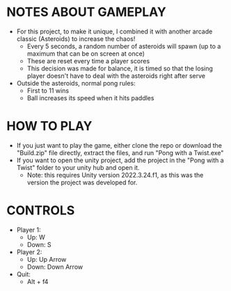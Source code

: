 # NOTES ABOUT GAMEPLAY
- For this project, to make it unique, I combined it with another arcade classic (Asteroids) to increase the chaos!
   - Every 5 seconds, a random number of asteroids will spawn (up to a maximum that can be on screen at once)
   - These are reset every time a player scores
   - This decision was made for balance, it is timed so that the losing player doesn't have to deal with the asteroids right after serve
- Outside the asteroids, normal pong rules:
   - First to 11 wins
   - Ball increases its speed when it hits paddles

# HOW TO PLAY
 - If you just want to play the game, either clone the repo or download the "Build.zip" file directly, extract the files, and run "Pong with a Twist.exe"
 - If you want to open the unity project, add the project in the "Pong with a Twist" folder to your unity hub and open it.
   - Note: this requires Unity version 2022.3.24.f1, as this was the version the project was developed for. 

 # CONTROLS
- Player 1:
   - Up: W
   - Down: S
- Player 2:
   - Up: Up Arrow
   - Down: Down Arrow
- Quit:
   - Alt + f4
